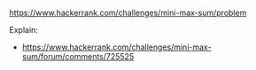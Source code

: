 https://www.hackerrank.com/challenges/mini-max-sum/problem

Explain:

- https://www.hackerrank.com/challenges/mini-max-sum/forum/comments/725525
